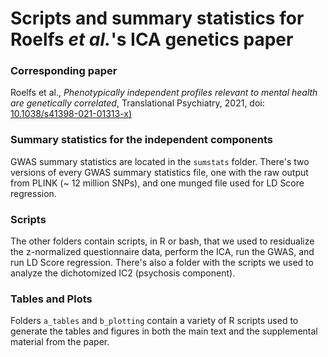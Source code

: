 # Scripts and summary statistics for Roelfs _et al._'s ICA genetics paper

### Corresponding paper
Roelfs et al., _Phenotypically independent profiles relevant to mental health are genetically correlated_, Translational Psychiatry, 2021, doi: [10.1038/s41398-021-01313-x)](https://doi.org/10.1038/s41398-021-01313-x)

### Summary statistics for the independent components

GWAS summary statistics are located in the `sumstats` folder. There's two versions of every GWAS summary statistics file, one with the raw output from PLINK (~ 12 million SNPs), and one munged file used for LD Score regression.

### Scripts

The other folders contain scripts, in R or bash, that we used to residualize the z-normalized questionnaire data, perform the ICA, run the GWAS, and run LD Score regression. There's also a folder with the scripts we used to analyze the dichotomized IC2 (psychosis component). 

### Tables and Plots

Folders `a_tables` and `b_plotting` contain a variety of R scripts used to generate the tables and figures in both the main text and the supplemental material from the paper.